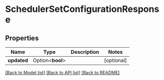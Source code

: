 # SchedulerSetConfigurationResponse

## Properties

Name | Type | Description | Notes
------------ | ------------- | ------------- | -------------
**updated** | Option<**bool**> |  | [optional]

[[Back to Model list]](../README.md#documentation-for-models) [[Back to API list]](../README.md#documentation-for-api-endpoints) [[Back to README]](../README.md)



